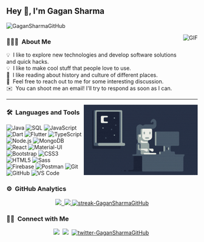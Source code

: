 
## Hey 👋, I'm Gagan Sharma

<p align="left"> <img src="http://estruyf-github.azurewebsites.net/api/VisitorHit?user=GaganSharmaGitHub&repo=Bgstatic&countColorcountColor&countColor=%237B1E7B" alt="GaganSharmaGitHub" /> </p>

<img align="right" alt="GIF" height="160px" src="https://media.giphy.com/media/du3J3cXyzhj75IOgvA/giphy.gif" />

### 👨🏻‍💻 &nbsp;About Me

💡 &nbsp;I like to explore new technologies and develop software solutions and quick hacks.\
💡 &nbsp;I like to make cool stuff that people love to use. \
📖 &nbsp;I like reading about history and culture of different places. \
💬 &nbsp;Feel free to reach out to me for some interesting discussion.\
✉️ &nbsp;You can shoot me an email! I'll try to respond as soon as I can.

---

<img alt="Night Coding" src="https://raw.githubusercontent.com/AVS1508/AVS1508/master/assets/Night-Coding.gif" align="right"/>

### 🛠 &nbsp;Languages and Tools

![Java](https://img.shields.io/badge/-Java-FF6C37?style=flat-square&logo=java&logoColor=white)
![SQL](https://img.shields.io/badge/-SQL-FF6C37?style=flat-square&logo=sql&logoColor=white)
![JavaScript](https://img.shields.io/badge/-JavaScript-F7DF1C?style=flat-square&logo=javascript&logoColor=black)
![Dart](https://img.shields.io/badge/-Dart-7FD5EA?style=flat-square&logo=dart&logoColor=black)
![Flutter](https://img.shields.io/badge/-Flutter-7FD5EA?style=flat-square&logo=flutter&logoColor=black)
![TypeScript](https://img.shields.io/badge/-TypeScript-007ACC?style=flat-square&logo=typescript&logoColor=white)  
![Node.js](https://img.shields.io/badge/-Nodejs-026E00?style=flat-square&logo=nodeJS&logoColor=ffffff)
![MongoDB](https://img.shields.io/badge/-MongoDB-12924F?style=flat-square&logo=mongodb&logoColor=ffffff)  
![React](https://img.shields.io/badge/-React-61DAFB?style=flat-square&logo=react&logoColor=black)
![Material-UI](https://img.shields.io/badge/-Material%E2%80%93UI-0081CB?style=flat-square&logo=material-ui)
![Bootstrap](https://img.shields.io/badge/-Bootstrap-563D7C?style=flat-square&logo=Bootstrap&logoColor=ffffff)
![CSS3](https://img.shields.io/badge/-CSS3-%231572B6?style=flat-square&logo=css3)
![HTML5](https://img.shields.io/badge/-HTML5-%23E44D27?style=flat-square&logo=html5&logoColor=ffffff)
![Sass](https://img.shields.io/badge/-Sass-%23CC6699?style=flat-square&logo=sass&logoColor=ffffff)  
![Firebase](https://img.shields.io/badge/-Firebase-FFCA28?style=flat-square&logo=firebase&logoColor=black)
![Postman](https://img.shields.io/badge/-Postman-FF6C37?style=flat-square&logo=postman&logoColor=white)
![Git](https://img.shields.io/badge/-Git-%23F05032?style=flat-square&logo=git&logoColor=ffffff)
![GitHub](https://img.shields.io/badge/-GitHub-181717?style=flat-square&logo=github)
![VS Code](http://img.shields.io/badge/-VS%20Code-007ACC?style=flat-square&logo=visual-studio-code&logoColor=ffffff)


### ⚙️ &nbsp;GitHub Analytics

<p align="center">
<a href="https://github.com/GaganSharmaGitHub">
  <img width="49%" src="https://github-readme-stats.vercel.app/api/top-langs?username=GaganSharmaGitHub&layout=compact&hide=python&langs_count=8&theme=algolia&hide_border=true"/>&nbsp;
  <img width="49%" src="https://github-readme-stats.vercel.app/api?username=GaganSharmaGitHub&show_icons=true&theme=algolia&include_all_commits=true&count_private=true&locale=en&hide_border=true"/>
  <img src="https://github-readme-streak-stats.herokuapp.com/?user=GaganSharmaGitHub&theme=algolia&hide_border=true" alt="streak-GaganSharmaGitHub" />
</a>
</p>

### 🤝🏻 &nbsp;Connect with Me

<p align="center">
<a href="https://www.linkedin.com/in/gagan-sharma3103"><img src="https://img.shields.io/badge/-Gagan%20Sharma-0e76a8?style=for-the-badge&logo=Linkedin&logoColor=white"/></a>&nbsp;
<a href="gagan3103sharma2000@gmail.com"><img src="https://img.shields.io/badge/-gagan3103sharma2000@gmail.com-red?style=for-the-badge&logo=gmail&logoColor=white"/></a>&nbsp;
<a href="https://twitter.com/NevermindGags" target="_blank"><img src="https://img.shields.io/twitter/follow/NevermindGags?logo=twitter&style=for-the-badge" alt="twitter-GaganSharmaGitHub" /></a>&nbsp;

</p>
